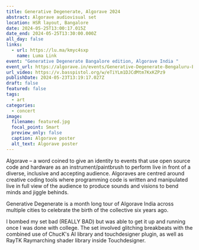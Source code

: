 ```yaml
---
title: Generative Degenerate, Algorave 2024
abstract: Algorave audiovisual set
location: HSR layout, Bangalore
date: 2024-05-25T13:00:17.015Z
date_end: 2024-05-25T13:30:00.000Z
all_day: false
links:
  - url: https://lu.ma/kmyc4sxp
    name: Luma Link
event: "Generative Degenerate Bangalore edition, Algorave India "
event_url: https://algorave.in/events/Generative-Degenerate-Bengaluru-Edition.html
url_video: https://v.basspistol.org/w/eTiYLm1DJCdMtm7KxKZPz9
publishDate: 2024-05-23T13:19:17.027Z
draft: false
featured: false
tags:
  - art
categories:
  - concert
image:
  filename: featured.jpg
  focal_point: Smart
  preview_only: false
  caption: Algorave poster
  alt_text: Algorave poster
---
```



Algorave – a word coined to give an identity to events that use open source code and hardware as an instrument/paintbrush to perform live in front of a diverse, inclusive and accepting audience. Algoraves are centred around creative coding tools where programming code is written and manipulated live in full view of the audience to produce sounds and visions to bend minds and jiggle behinds.

Generative Degenerate is a month long tour of Algorave India across multiple cities to celebrate the birth of the collective six years ago.

I bombed my set bad (REALLY BAD) but was able to get it up and running once I was done with college. The set involved glitching breakbeats with the combined use of ChucK's AI library and touchdesigner plugin, as well as RayTK Raymarching shader library inside Touchdesigner.
